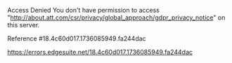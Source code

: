 Access Denied
You don't have permission to access "http://about.att.com/csr/privacy/global_approach/gdpr_privacy_notice" on this server.

Reference #18.4c60d017.1736085949.fa244dac

https://errors.edgesuite.net/18.4c60d017.1736085949.fa244dac